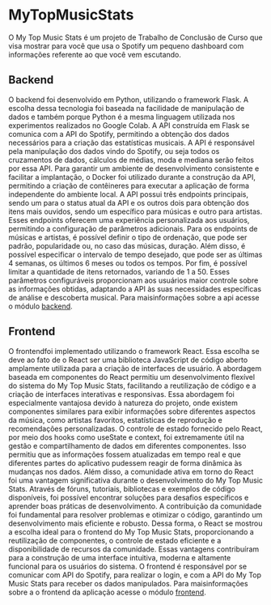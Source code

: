 # MyTopMusicStats
O My Top Music Stats é um projeto de Trabalho de Conclusão de Curso que visa mostrar para você que usa o Spotify um pequeno dashboard com informações referente ao que você vem escutando.

## Backend
O backend foi desenvolvido em Python, utilizando o framework Flask. A escolha dessa tecnologia foi baseada na facilidade de manipulação de dados e também porque Python é a mesma linguagem utilizada nos experimentos realizados no Google Colab. A API construída em Flask se comunica com a API do Spotify, permitindo a obtenção dos dados necessários para a criação das estatísticas musicais. A API é responsável pela manipulação dos dados vindo do Spotify, ou seja todos os cruzamentos de dados, cálculos de médias, moda e mediana serão feitos por essa API. Para garantir um ambiente de desenvolvimento consistente e facilitar a implantação, o Docker foi utilizado durante a construção da API, permitindo a criação de contêineres para executar a aplicação de forma independente do ambiente local. A API possui três endpoints principais, sendo um para o status atual da API e os outros dois para obtenção dos itens mais ouvidos, sendo um específico para músicas e outro para artistas. Esses endpoints oferecem uma experiência personalizada aos usuários, permitindo a configuração de parâmetros adicionais. Para os endpoints de músicas e artistas, é possível definir o tipo de ordenação, que pode ser padrão, popularidade ou, no caso das músicas, duração. Além disso, é possível especificar o intervalo de tempo desejado, que pode ser as últimas 4 semanas, os últimos 6 meses ou todos os tempos. Por fim, é possível limitar a quantidade de itens retornados, variando de 1 a 50. Esses parâmetros configuráveis proporcionam aos usuários maior controle sobre as informações obtidas, adaptando a API às suas necessidades específicas de análise e descoberta musical. Para maisinformações sobre a api acesse o módulo [backend](https://github.com/dnlgomesl/API-MyTopMusicStats).

## Frontend
O frontendfoi implementado utilizando o framework React. Essa escolha se deve ao fato de o React ser uma biblioteca JavaScript de código aberto amplamente utilizada para a criação de interfaces de usuário. A abordagem baseada em componentes do React permitiu um desenvolvimento flexível do sistema do My Top Music Stats, facilitando a reutilização de código e a criação de interfaces interativas e responsivas. Essa abordagem foi especialmente vantajosa devido à natureza do projeto, onde existem componentes similares para exibir informações sobre diferentes aspectos da música, como artistas favoritos, estatísticas de reprodução e recomendações personalizadas. O controle de estado fornecido pelo React, por meio dos hooks como useState e context, foi extremamente útil na gestão e compartilhamento de dados em diferentes componentes. Isso permitiu que as informações fossem atualizadas em tempo real e que diferentes partes do aplicativo pudessem reagir de forma dinâmica às mudanças nos dados. Além disso, a comunidade ativa em torno do React foi uma vantagem significativa durante o desenvolvimento do My Top Music Stats. Através de fóruns, tutoriais, bibliotecas e exemplos de código disponíveis, foi possível encontrar soluções para desafios específicos e aprender boas práticas de desenvolvimento. A contribuição da comunidade foi fundamental para resolver problemas e otimizar o código, garantindo um desenvolvimento mais eficiente e robusto. Dessa forma, o React se mostrou a escolha ideal para o frontend do My Top Music Stats, proporcionando a reutilização de componentes, o controle de estado eficiente e a disponibilidade de recursos da comunidade. Essas vantagens contribuíram para a construção de uma interface intuitiva, moderna e altamente funcional para os usuários do sistema. O frontend é responsável por se comunicar com API do Spotify, para realizar o login, e com a API do My Top Music Stats para receber os dados manipulados. Para maisinformações sobre a o frontend da aplicação acesse o módulo [frontend](https://github.com/dnlgomesl/Front-MyTopMusicStats).
